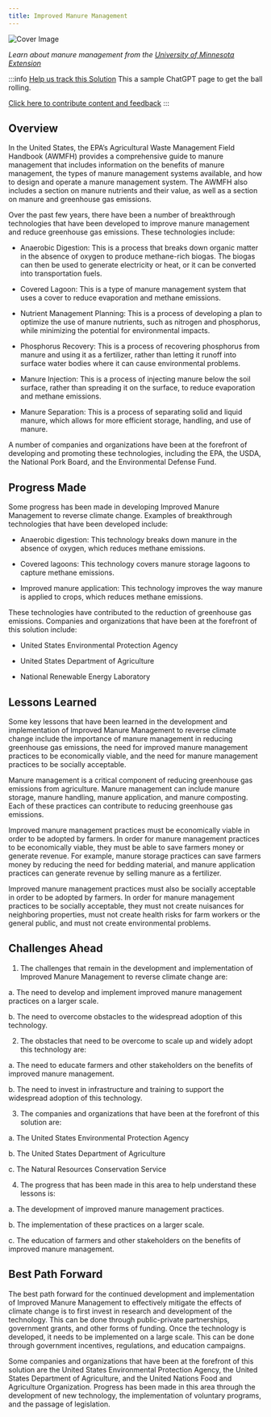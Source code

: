 ```yaml
---
title: Improved Manure Management
---
```


![Cover Image](../static/img/manure-management.jpg)

_Learn about manure management from the [University of Minnesota Extension](https://extension.umn.edu/livestock-operations/manure-management)_

:::info [Help us track this Solution](contribute)
This a sample ChatGPT page to get the ball rolling.

[Click here to contribute content and feedback](contribute)
:::

## Overview

In the United States, the EPA’s Agricultural Waste Management Field Handbook (AWMFH) provides a comprehensive guide to manure management that includes information on the benefits of manure management, the types of manure management systems available, and how to design and operate a manure management system. The AWMFH also includes a section on manure nutrients and their value, as well as a section on manure and greenhouse gas emissions.

Over the past few years, there have been a number of breakthrough technologies that have been developed to improve manure management and reduce greenhouse gas emissions. These technologies include:

- Anaerobic Digestion: This is a process that breaks down organic matter in the absence of oxygen to produce methane-rich biogas. The biogas can then be used to generate electricity or heat, or it can be converted into transportation fuels.

- Covered Lagoon: This is a type of manure management system that uses a cover to reduce evaporation and methane emissions.

- Nutrient Management Planning: This is a process of developing a plan to optimize the use of manure nutrients, such as nitrogen and phosphorus, while minimizing the potential for environmental impacts.

- Phosphorus Recovery: This is a process of recovering phosphorus from manure and using it as a fertilizer, rather than letting it runoff into surface water bodies where it can cause environmental problems.

- Manure Injection: This is a process of injecting manure below the soil surface, rather than spreading it on the surface, to reduce evaporation and methane emissions.

- Manure Separation: This is a process of separating solid and liquid manure, which allows for more efficient storage, handling, and use of manure.

A number of companies and organizations have been at the forefront of developing and promoting these technologies, including the EPA, the USDA, the National Pork Board, and the Environmental Defense Fund.

## Progress Made

Some progress has been made in developing Improved Manure Management to reverse climate change. Examples of breakthrough technologies that have been developed include:

- Anaerobic digestion: This technology breaks down manure in the absence of oxygen, which reduces methane emissions.

- Covered lagoons: This technology covers manure storage lagoons to capture methane emissions.

- Improved manure application: This technology improves the way manure is applied to crops, which reduces methane emissions.

These technologies have contributed to the reduction of greenhouse gas emissions. Companies and organizations that have been at the forefront of this solution include:

- United States Environmental Protection Agency

- United States Department of Agriculture

- National Renewable Energy Laboratory

## Lessons Learned

Some key lessons that have been learned in the development and implementation of Improved Manure Management to reverse climate change include the importance of manure management in reducing greenhouse gas emissions, the need for improved manure management practices to be economically viable, and the need for manure management practices to be socially acceptable.

Manure management is a critical component of reducing greenhouse gas emissions from agriculture. Manure management can include manure storage, manure handling, manure application, and manure composting. Each of these practices can contribute to reducing greenhouse gas emissions.

Improved manure management practices must be economically viable in order to be adopted by farmers. In order for manure management practices to be economically viable, they must be able to save farmers money or generate revenue. For example, manure storage practices can save farmers money by reducing the need for bedding material, and manure application practices can generate revenue by selling manure as a fertilizer.

Improved manure management practices must also be socially acceptable in order to be adopted by farmers. In order for manure management practices to be socially acceptable, they must not create nuisances for neighboring properties, must not create health risks for farm workers or the general public, and must not create environmental problems.

## Challenges Ahead

1. The challenges that remain in the development and implementation of Improved Manure Management to reverse climate change are:

a. The need to develop and implement improved manure management practices on a larger scale.

b. The need to overcome obstacles to the widespread adoption of this technology.

2. The obstacles that need to be overcome to scale up and widely adopt this technology are:

a. The need to educate farmers and other stakeholders on the benefits of improved manure management.

b. The need to invest in infrastructure and training to support the widespread adoption of this technology.

3. The companies and organizations that have been at the forefront of this solution are:

a. The United States Environmental Protection Agency

b. The United States Department of Agriculture

c. The Natural Resources Conservation Service

4. The progress that has been made in this area to help understand these lessons is:

a. The development of improved manure management practices.

b. The implementation of these practices on a larger scale.

c. The education of farmers and other stakeholders on the benefits of improved manure management.

## Best Path Forward

The best path forward for the continued development and implementation of Improved Manure Management to effectively mitigate the effects of climate change is to first invest in research and development of the technology. This can be done through public-private partnerships, government grants, and other forms of funding. Once the technology is developed, it needs to be implemented on a large scale. This can be done through government incentives, regulations, and education campaigns.

Some companies and organizations that have been at the forefront of this solution are the United States Environmental Protection Agency, the United States Department of Agriculture, and the United Nations Food and Agriculture Organization. Progress has been made in this area through the development of new technology, the implementation of voluntary programs, and the passage of legislation.
